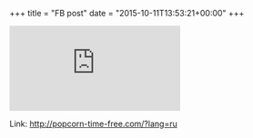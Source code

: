 +++
title = "FB post"
date = "2015-10-11T13:53:21+00:00"
+++



![Photo](https://external.xx.fbcdn.net/safe_image.php?d=AQDfUUFiNv4gYwcN&w=130&h=130&url=http%3A%2F%2Fpopcorn-time-free.com%2Fimages%2Fheader-ui.jpg&cfs=1&_nc_hash=AQCwfn2Cb6r5eEA6)


Link: http://popcorn-time-free.com/?lang=ru
